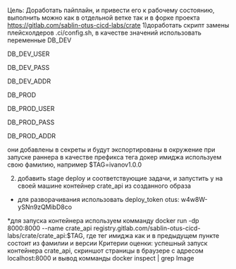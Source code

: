 Цель: Доработать пайплайн, и привести его к рабочему состоянию, выполнить можно как в отдельной ветке так и в форке проекта https://gitlab.com/sablin-otus-cicd-labs/crate
1)доработать скрипт замены плейсхолдеров .ci/config.sh, в качестве значений использовать переменные
DB_DEV


DB_DEV_USER

DB_DEV_PASS

DB_DEV_ADDR

DB_PROD

DB_PROD_USER

DB_PROD_PASS

DB_PROD_ADDR

они добавлены в секреты и будут экспортированы в окружение при запуске раннера
в качестве префикса тега докер имиджа используем свою фамилию, например $TAG=ivanov1.0.0

2) добавить stage deploy и соответствующие задачи, и запустить у на своей машине контейнер crate_api из созданного образа

* для разворачивания использовать deploy_token otus: w4w8W-ySNn9zQMibD8co

*для запуска контейнера используем комманду docker run -dp 8000:8000 --name crate_api registry.gitlab.com/sablin-otus-cicd-labs/crate/crate_api:$TAG, где тег имиджа как и в предыдущем пункте состоит из фамилии и версии
Критерии оценки: успешный запуск контейнера crate_api, скриншот страницы в браузере с адресом localhost:8000
и вывод комманды docker inspect | grep Image
